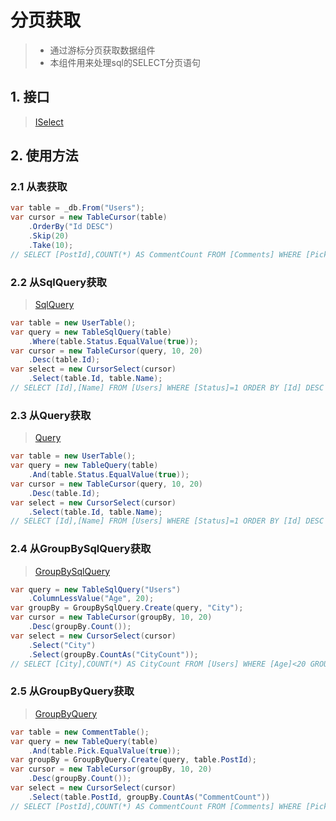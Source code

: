# 分页获取
>* 通过游标分页获取数据组件
>* 本组件用来处理sql的SELECT分页语句

## 1. 接口
>[ISelect](xref:ShadowSql.Select.ISelect)

## 2. 使用方法
### 2.1 从表获取
```csharp
var table = _db.From("Users");
var cursor = new TableCursor(table)
    .OrderBy("Id DESC")
    .Skip(20)
    .Take(10);
// SELECT [PostId],COUNT(*) AS CommentCount FROM [Comments] WHERE [Pick]=1 GROUP BY [PostId]
```

### 2.2 从SqlQuery获取
>[SqlQuery](../sqlquery/table.md)
```csharp
var table = new UserTable();
var query = new TableSqlQuery(table)
    .Where(table.Status.EqualValue(true));
var cursor = new TableCursor(query, 10, 20)
    .Desc(table.Id);
var select = new CursorSelect(cursor)
    .Select(table.Id, table.Name);
// SELECT [Id],[Name] FROM [Users] WHERE [Status]=1 ORDER BY [Id] DESC OFFSET 20 ROWS FETCH NEXT 10 ROWS ONLY
```

### 2.3 从Query获取
>[Query](../query/table.md)
```csharp
var table = new UserTable();
var query = new TableQuery(table)
    .And(table.Status.EqualValue(true));
var cursor = new TableCursor(query, 10, 20)
    .Desc(table.Id);
var select = new CursorSelect(cursor)
    .Select(table.Id, table.Name);
// SELECT [Id],[Name] FROM [Users] WHERE [Status]=1 ORDER BY [Id] DESC OFFSET 20 ROWS FETCH NEXT 10 ROWS ONLY
```

### 2.4 从GroupBySqlQuery获取
>[GroupBySqlQuery](../sqlquery/groupby.md)
```csharp
var query = new TableSqlQuery("Users")
    .ColumnLessValue("Age", 20);
var groupBy = GroupBySqlQuery.Create(query, "City");
var cursor = new TableCursor(groupBy, 10, 20)
    .Desc(groupBy.Count());
var select = new CursorSelect(cursor)
    .Select("City")
    .Select(groupBy.CountAs("CityCount"));
// SELECT [City],COUNT(*) AS CityCount FROM [Users] WHERE [Age]<20 GROUP BY [City] ORDER BY COUNT(*) DESC OFFSET 20 ROWS FETCH NEXT 10 ROWS ONLY
```
### 2.5 从GroupByQuery获取
>[GroupByQuery](../query/groupby.md)
```csharp
var table = new CommentTable();
var query = new TableQuery(table)
    .And(table.Pick.EqualValue(true));
var groupBy = GroupByQuery.Create(query, table.PostId);
var cursor = new TableCursor(groupBy, 10, 20)
    .Desc(groupBy.Count());
var select = new CursorSelect(cursor)
    .Select(table.PostId, groupBy.CountAs("CommentCount"))
// SELECT [PostId],COUNT(*) AS CommentCount FROM [Comments] WHERE [Pick]=1 GROUP BY [PostId] ORDER BY COUNT(*) DESC OFFSET 20 ROWS FETCH NEXT 10 ROWS ONLY
```
